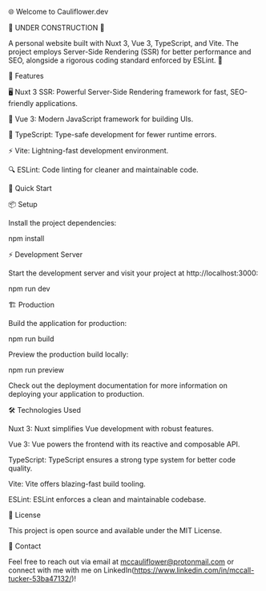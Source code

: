 🌐 Welcome to Cauliflower.dev

🚧 UNDER CONSTRUCTION 🚧

A personal website built with Nuxt 3, Vue 3, TypeScript, and Vite. The project employs Server-Side Rendering (SSR) for better performance and SEO, alongside a rigorous coding standard enforced by ESLint. 🚀

🎉 Features

🖥️ Nuxt 3 SSR: Powerful Server-Side Rendering framework for fast, SEO-friendly applications.

🎨 Vue 3: Modern JavaScript framework for building UIs.

📜 TypeScript: Type-safe development for fewer runtime errors.

⚡ Vite: Lightning-fast development environment.

🔍 ESLint: Code linting for cleaner and maintainable code.

🚀 Quick Start

📦 Setup

Install the project dependencies:

npm install

⚡ Development Server

Start the development server and visit your project at http://localhost:3000:

npm run dev

🏗️ Production

Build the application for production:

npm run build

Preview the production build locally:

npm run preview

Check out the deployment documentation for more information on deploying your application to production.

🛠️ Technologies Used

Nuxt 3: Nuxt simplifies Vue development with robust features.

Vue 3: Vue powers the frontend with its reactive and composable API.

TypeScript: TypeScript ensures a strong type system for better code quality.

Vite: Vite offers blazing-fast build tooling.

ESLint: ESLint enforces a clean and maintainable codebase.

📄 License

This project is open source and available under the MIT License.

💬 Contact

Feel free to reach out via email at mccauliflower@protonmail.com or connect with me with me on LinkedIn(https://www.linkedin.com/in/mccall-tucker-53ba47132/)!

